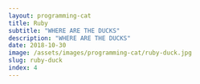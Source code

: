 ```yaml
---
layout: programming-cat
title: Ruby
subtitle: "WHERE ARE THE DUCKS"
description: "WHERE ARE THE DUCKS"
date: 2018-10-30
image: /assets/images/programming-cat/ruby-duck.jpg
slug: ruby-duck
index: 4
---
```

